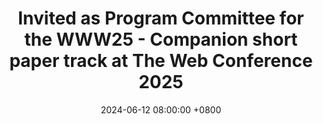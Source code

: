 ---
title: Invited as Program Committee for the WWW25 - Companion short paper track at The Web Conference 2025
date: 2024-06-12 08:00:00 +0800
---